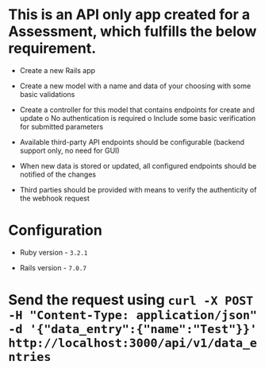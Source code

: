 # This is an API only app created for a Assessment, which fulfills the below requirement.
* Create a new Rails app

* Create a new model with a name and data of your choosing with some basic validations

* Create a controller for this model that contains endpoints for create and update o No authentication is required o Include some basic verification for submitted parameters

* Available third-party API endpoints should be configurable (backend support only, no need for GUI)

* When new data is stored or updated, all configured endpoints should be notified of the changes

* Third parties should be provided with means to verify the authenticity of the webhook request

# Configuration

* Ruby version - `3.2.1`

* Rails version - `7.0.7`

# Send the request using `curl -X POST -H "Content-Type: application/json" -d '{"data_entry":{"name":"Test"}}' http://localhost:3000/api/v1/data_entries`
